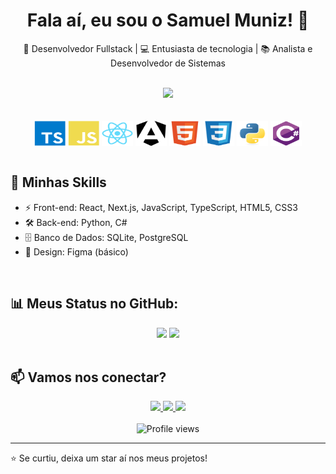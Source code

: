 <h1 align="center">Fala aí, eu sou o Samuel Muniz! 👋</h1>

<p align="center">
  🚀 Desenvolvedor Fullstack | 💻 Entusiasta de tecnologia | 📚 Analista e Desenvolvedor de Sistemas
</p>

<br/>


<div align="center">
  <img src="https://media.giphy.com/media/qgQUggAC3Pfv687qPC/giphy.gif" width="400px"/>
</div>

<br />

<div style="display: inline_block" align="center"><br>
  <img align="center" alt="Samuel-Ts" height="40" width="50" src="https://raw.githubusercontent.com/devicons/devicon/master/icons/typescript/typescript-plain.svg">
  <img align="center" alt="Samuel-Js" height="40" width="50" src="https://raw.githubusercontent.com/devicons/devicon/master/icons/javascript/javascript-plain.svg">
  <img align="center" alt="Samuel-React" height="40" width="50" src="https://raw.githubusercontent.com/devicons/devicon/master/icons/react/react-original.svg">
  <img align="center" alt="Samuel-Angular" height="40" width="50" src="https://raw.githubusercontent.com/devicons/devicon/master/icons/angular/angular-plain.svg">
  <img align="center" alt="Samuel-HTML" height="40" width="50" src="https://raw.githubusercontent.com/devicons/devicon/master/icons/html5/html5-original.svg">
  <img align="center" alt="Samuel-CSS" height="40" width="50" src="https://raw.githubusercontent.com/devicons/devicon/master/icons/css3/css3-original.svg">
  <img align="center" alt="Samuel-Python" height="40" width="50" src="https://raw.githubusercontent.com/devicons/devicon/master/icons/python/python-original.svg">
  <img align="center" alt="Samuel-Csharp" height="40" width="50" src="https://raw.githubusercontent.com/devicons/devicon/master/icons/csharp/csharp-original.svg">
</div>

<br/>

## 🚀 Minhas Skills

- ⚡ Front-end: React, Next.js, JavaScript, TypeScript, HTML5, CSS3
- 🛠️ Back-end: Python, C#
- 🗄️ Banco de Dados: SQLite, PostgreSQL
- 🎨 Design: Figma (básico)

<br/>

## 📊 Meus Status no GitHub:

<div align="center">
  <img height="180em" src="https://github-readme-stats.vercel.app/api?username=DevSamuelMuniz&show_icons=true&theme=radical&include_all_commits=true&count_private=true"/>
  <img height="180em" src="https://github-readme-stats.vercel.app/api/top-langs/?username=DevSamuelMuniz&layout=compact&langs_count=7&theme=radical"/>
</div>

<br/>

## 📫 Vamos nos conectar?

<div align="center"> 
  <a href="https://www.youtube.com/@DevSamuelMuniz" target="_blank">
    <img src="https://img.shields.io/badge/Youtube-FF0000?style=for-the-badge&logo=youtube&logoColor=white" target="_blank">
  </a>
  <a href="mailto:devsamuelmuniz@hotmail.com" target="_blank">
    <img src="https://img.shields.io/badge/Email-D14836?style=for-the-badge&logo=gmail&logoColor=white" target="_blank">
  </a>
  <a href="https://www.linkedin.com/in/samuel-muniz-4b5a3126a/" target="_blank">
    <img src="https://img.shields.io/badge/LinkedIn-0077B5?style=for-the-badge&logo=linkedin&logoColor=white" target="_blank">
  </a> 
</div>

<br/>

<div align="center">
  <img src="https://komarev.com/ghpvc/?username=DevSamuelMuniz&style=flat-square&color=blue" alt="Profile views" />
</div>

---

⭐ Se curtiu, deixa um star aí nos meus projetos!
